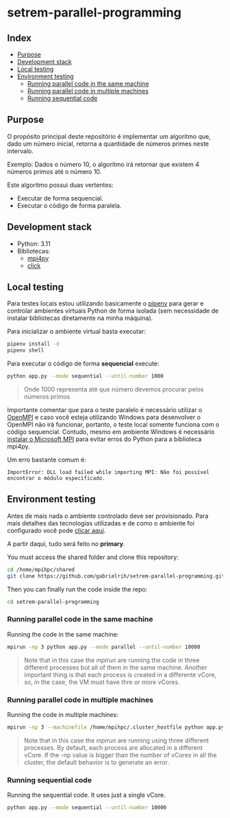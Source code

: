 # setrem-parallel-programming

## Index
- [Purpose](#purpose)
- [Development stack](#development-stack)
- [Local testing](#local-testing)
- [Environment testing](#environment-testing)
    - [Running parallel code in the same machine](#running-parallel-code-in-the-same-machine)
    - [Running parallel code in multiple machines](#running-parallel-code-in-multiple-machines)
    - [Running sequential code](#running-sequential-code)

## Purpose
O propósito principal deste repositório é implementar um algoritmo que, dado um número inicial, retorna a quantidade de números primes neste intervalo.

Exemplo: Dados o número 10, o algoritmo irá retornar que existem 4 números primos até o número 10.

Este algoritmo possui duas vertentes:
- Executar de forma sequencial.
- Executar o código de forma paralela.


## Development stack
- Python: 3.11
- Bibliotecas:
    - [mpi4py](https://pypi.org/project/mpi4py/)
    - [click](https://pypi.org/project/click/)


## Local testing

Para testes locais estou utilizando basicamente o [pipenv](https://pipenv.pypa.io/en/latest/) para gerar e controlar ambientes virtuais Python de forma isolada (sem necessidade de instalar bibliotecas diretamente na minha máquina).

Para inicializar o ambiente virtual basta executar:
```sh
pipenv install -d
pipenv shell
```

Para executar o código de forma __sequencial__ execute:
```sh
python app.py --mode sequential --until-number 1000
```

> Onde 1000 representa até que número devemos procurar pelos números primos

Importante comentar que para o teste paralelo é necessário utilizar o [OpenMPI](https://www.open-mpi.org/) e caso você esteja utilizando Windows para desenvolver o OpenMPI não irá funcionar, portanto, o teste local somente funciona com o código sequencial. Contudo, mesmo em ambiente Windows é necessário [instalar o Microsoft MPI](https://learn.microsoft.com/en-us/message-passing-interface/microsoft-mpi) para evitar erros do Python para a biblioteca mpi4py.

Um erro bastante comum é:
```
ImportError: DLL load failed while importing MPI: Não foi possível encontrar o módulo especificado.
```


## Environment testing

Antes de mais nada o ambiente controlado deve ser provisionado. Para mais detalhes das tecnologias utilizadas e de como o ambiente foi configurado você pode [clicar aqui](./OPEN_MPI.md).

A partir daqui, tudo será feito no __primary__.

You must access the shared folder and clone this repository:
```sh
cd /home/mpihpc/shared
git clone https://github.com/gabrielrih/setrem-parallel-programming.git
```

Then you can finally run the code inside the repo:
```sh
cd setrem-parallel-programming
```

### Running parallel code in the same machine

Running the code in the same machine:
```sh
mpirun -np 3 python app.py --mode parallel --until-number 10000
```

> Note that in this case the _mpirun_ are running the code in three different processes but all of them in the same machine. Another important thing is that each process is created in a differente vCore, so, in the case, the VM must have thre or more vCores.


### Running parallel code in multiple machines

Running the code in multiple machines:
```sh
mpirun -np 3 --machinefile /home/mpihpc/.cluster_hostfile python app.py --mode parallel --until-number 10000
```

> Note that in this case the _mpirun_ are running using three different processes. By default, each process are allocated in a different vCore. If the -np value is bigger than the number of vCores in all the cluster, the default behavior is to generate an error.

### Running sequential code

Running the sequential code. It uses just a single vCore.
```sh
python app.py --mode sequential --until-number 10000
```
